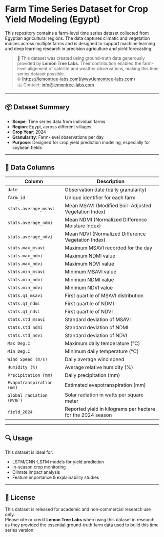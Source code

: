 # Farm Time Series Dataset for Crop Yield Modeling (Egypt)

This repository contains a farm-level time series dataset collected from Egyptian agricultural regions. The data captures climatic and vegetation indices across multiple farms and is designed to support machine learning and deep learning research in precision agriculture and yield forecasting.

> 📌 This dataset was created using ground-truth data generously provided by **Lemon Tree Labs**. Their contribution enabled the farm-level alignment of satellite and weather observations, making this time series dataset possible.  
> 🌐 [https://lemontree-labs.com](www.lemontree-labs.com)  
> ✉️ Contact: info@lemontree-labs.com

---

## 📦 Dataset Summary

- **Scope**: Time series data from individual farms  
- **Region**: Egypt, across different villages  
- **Crop Year**: 2024  
- **Granularity**: Farm-level observations per day  
- **Purpose**: Designed for crop yield prediction modeling, especially for soybean fields  

---

## 📁 Data Columns

| Column | Description |
|--------|-------------|
| `date` | Observation date (daily granularity) |
| `farm_id` | Unique identifier for each farm |
| `stats.average_msavi` | Mean MSAVI (Modified Soil-Adjusted Vegetation Index) |
| `stats.average_ndmi` | Mean NDMI (Normalized Difference Moisture Index) |
| `stats.average_ndvi` | Mean NDVI (Normalized Difference Vegetation Index) |
| `stats.max_msavi` | Maximum MSAVI recorded for the day |
| `stats.max_ndmi` | Maximum NDMI value |
| `stats.max_ndvi` | Maximum NDVI value |
| `stats.min_msavi` | Minimum MSAVI value |
| `stats.min_ndmi` | Minimum NDMI value |
| `stats.min_ndvi` | Minimum NDVI value |
| `stats.q1_msavi` | First quartile of MSAVI distribution |
| `stats.q1_ndmi` | First quartile of NDMI |
| `stats.q1_ndvi` | First quartile of NDVI |
| `stats.std_msavi` | Standard deviation of MSAVI |
| `stats.std_ndmi` | Standard deviation of NDMI |
| `stats.std_ndvi` | Standard deviation of NDVI |
| `Max Deg.C` | Maximum daily temperature (°C) |
| `Min Deg.C` | Minimum daily temperature (°C) |
| `Wind Speed (m/s)` | Daily average wind speed |
| `Humidity (%)` | Average relative humidity (%) |
| `Precipitation (mm)` | Daily precipitation (mm) |
| `Evapotranspiration (mm)` | Estimated evapotranspiration (mm) |
| `Global radiation (W/m²)` | Solar radiation in watts per square meter |
| `Yield_2024` | Reported yield in kilograms per hectare for the 2024 season |

---

## 🔍 Usage

This dataset is ideal for:
- LSTM/CNN-LSTM models for yield prediction  
- In-season crop monitoring  
- Climate impact analysis  
- Feature importance & explainability studies  

---

## 📜 License

This dataset is released for academic and non-commercial research use only.  
Please cite or credit **Lemon Tree Labs** when using this dataset in research, as they provided the essential ground-truth farm data used to build this time series version.
